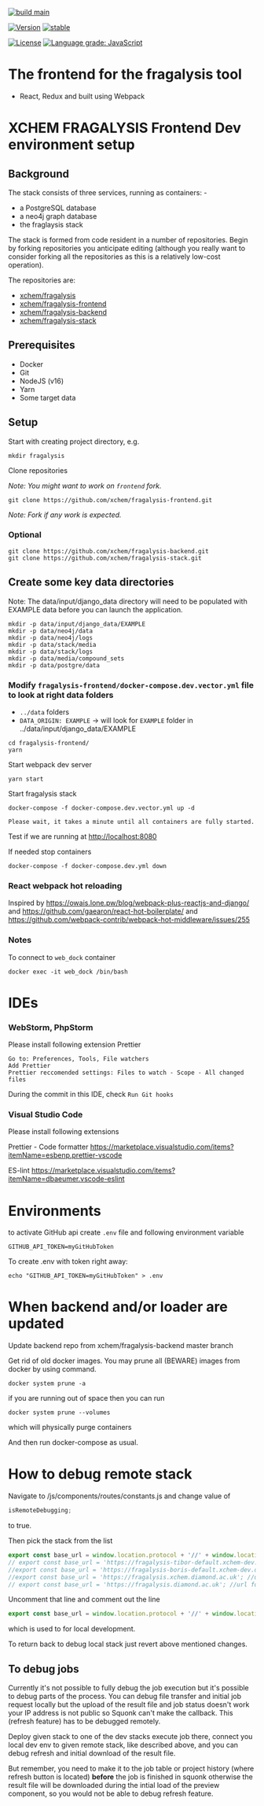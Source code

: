 [![build main](https://github.com/xchem/fragalysis-frontend/actions/workflows/build-main.yaml/badge.svg)](https://github.com/xchem/fragalysis-frontend/actions/workflows/build-main.yaml)

[![Version](http://img.shields.io/badge/version-0.1.0-blue.svg?style=flat)](https://github.com/xchem/fragalysis-frontend)
[![stable](http://badges.github.io/stability-badges/dist/stable.svg)](http://github.com/badges/stability-badges)

[![License](http://img.shields.io/badge/license-MIT-blue.svg?style=flat)](https://github.com/xchem/fragalysis-frontend/blob/master/LICENSE)
[![Language grade: JavaScript](https://img.shields.io/lgtm/grade/javascript/g/xchem/fragalysis-frontend.svg?logo=lgtm&logoWidth=18)](https://lgtm.com/projects/g/xchem/fragalysis-frontend/context:javascript)

# The frontend for the fragalysis tool

- React, Redux and built using Webpack

# XCHEM FRAGALYSIS Frontend Dev environment setup

## Background

The stack consists of three services, running as containers: -

- a PostgreSQL database
- a neo4j graph database
- the fraglaysis stack

The stack is formed from code resident in a number of repositories.
Begin by forking repositories you anticipate editing (although you really want
to consider forking all the repositories as this is a relatively low-cost
operation).

The repositories are:

- [xchem/fragalysis](https://github.com/xchem/fragalysis)
- [xchem/fragalysis-frontend](https://github.com/xchem/fragalysis-frontend)
- [xchem/fragalysis-backend](https://github.com/xchem/fragalysis-backend)
- [xchem/fragalysis-stack](https://github.com/xchem/fragalysis-stack)

## Prerequisites

- Docker
- Git
- NodeJS (v16)
- Yarn
- Some target data

## Setup

Start with creating project directory, e.g.

```
mkdir fragalysis
```

Clone repositories

_Note: You might want to work on `frontend` fork._

```
git clone https://github.com/xchem/fragalysis-frontend.git
```

_Note: Fork if any work is expected._

### Optional

```
git clone https://github.com/xchem/fragalysis-backend.git
git clone https://github.com/xchem/fragalysis-stack.git
```

## Create some key data directories

Note: The data/input/django_data directory will need to be populated with EXAMPLE data before you can launch the application.

```
mkdir -p data/input/django_data/EXAMPLE
mkdir -p data/neo4j/data
mkdir -p data/neo4j/logs
mkdir -p data/stack/media
mkdir -p data/stack/logs
mkdir -p data/media/compound_sets
mkdir -p data/postgre/data
```

### Modify `fragalysis-frontend/docker-compose.dev.vector.yml` file to look at right data folders

- `../data` folders
- `DATA_ORIGIN: EXAMPLE` -> will look for `EXAMPLE` folder in ../data/input/django_data/EXAMPLE

```
cd fragalysis-frontend/
yarn
```

Start webpack dev server

```
yarn start
```

Start fragalysis stack

```
docker-compose -f docker-compose.dev.vector.yml up -d
```

`Please wait, it takes a minute until all containers are fully started.`

Test if we are running at [http://localhost:8080](http://localhost:8080)

If needed stop containers

```
docker-compose -f docker-compose.dev.yml down
```

### React webpack hot reloading

Inspired by https://owais.lone.pw/blog/webpack-plus-reactjs-and-django/ and https://github.com/gaearon/react-hot-boilerplate/ and https://github.com/webpack-contrib/webpack-hot-middleware/issues/255

### Notes

To connect to `web_dock` container

```
docker exec -it web_dock /bin/bash
```

# IDEs

### WebStorm, PhpStorm

Please install following extension Prettier

```
Go to: Preferences, Tools, File watchers
Add Prettier
Prettier reccomended settings: Files to watch - Scope - All changed files
```

During the commit in this IDE, check `Run Git hooks`

### Visual Studio Code

Please install following extensions

Prettier - Code formatter https://marketplace.visualstudio.com/items?itemName=esbenp.prettier-vscode

ES-lint https://marketplace.visualstudio.com/items?itemName=dbaeumer.vscode-eslint

# Environments

to activate GitHub api create `.env` file and following environment variable

```
GITHUB_API_TOKEN=myGitHubToken
```

To create .env with token right away:

```
echo "GITHUB_API_TOKEN=myGitHubToken" > .env
```

# When backend and/or loader are updated

Update backend repo from xchem/fragalysis-backend master branch

Get rid of old docker images. You may prune all (BEWARE) images from docker by using command.

```
docker system prune -a
```

if you are running out of space then you can run

```
docker system prune --volumes
```

which will physically purge containers

And then run docker-compose as usual.

# How to debug remote stack

Navigate to /js/components/routes/constants.js and change value of

```js
isRemoteDebugging;
```

to true.

Then pick the stack from the list

```js
export const base_url = window.location.protocol + '//' + window.location.host; //url for local developement
// export const base_url = 'https://fragalysis-tibor-default.xchem-dev.diamond.ac.uk'; //url for debugging on main dev pod
//export const base_url = 'https://fragalysis-boris-default.xchem-dev.diamond.ac.uk'; //url for debugging on secondary dev pod
//export const base_url = 'https://fragalysis.xchem.diamond.ac.uk'; //url for debugging staging
// export const base_url = 'https://fragalysis.diamond.ac.uk'; //url for debugging production
```

Uncomment that line and comment out the line

```js
export const base_url = window.location.protocol + '//' + window.location.host; //url for local developement
```

which is used to for local development.

To return back to debug local stack just revert above mentioned changes.

## To debug jobs

Currently it's not possible to fully debug the job execution but it's possible to debug parts of the process.
You can debug file transfer and initial job request locally but the upload of the result file and job status
doesn't work your IP address is not public so Squonk can't make the callback. This (refresh feature) has to be debugged remotely.

Deploy given stack to one of the dev stacks execute job there, connect you local dev env to given remote stack,
like described above, and you can debug refresh and initial download of the result file.

But remember, you need to make it to the job table or project history (where refresh button is located) **before** the job is finished in squonk otherwise the result file will be downloaded during the intial load of the preview component, so you would not be able to debug refresh feature.
